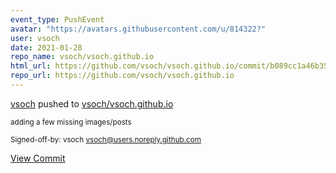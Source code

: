 ```yaml
---
event_type: PushEvent
avatar: "https://avatars.githubusercontent.com/u/814322?"
user: vsoch
date: 2021-01-28
repo_name: vsoch/vsoch.github.io
html_url: https://github.com/vsoch/vsoch.github.io/commit/b089cc1a46b35a6f6e678a54610d8ca026d856f9
repo_url: https://github.com/vsoch/vsoch.github.io
---
```


<a href='https://github.com/vsoch' target='_blank'>vsoch</a> pushed to <a href='https://github.com/vsoch/vsoch.github.io' target='_blank'>vsoch/vsoch.github.io</a>

<small>adding a few missing images/posts

Signed-off-by: vsoch <vsoch@users.noreply.github.com></small>

<a href='https://github.com/vsoch/vsoch.github.io/commit/b089cc1a46b35a6f6e678a54610d8ca026d856f9' target='_blank'>View Commit</a>